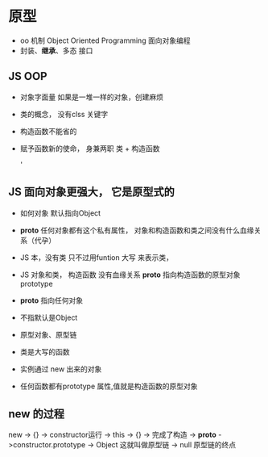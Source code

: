 # 原型 
- oo 机制 Object Oriented Programming 面向对象编程
- 封装、**继承**、多态  接口



## JS OOP
- 对象字面量  如果是一堆一样的对象，创建麻烦
- 类的概念，  没有clss 关键字
- 构造函数不能省的
- 赋予函数新的使命， 身兼两职
  类 + 构造函数 

  '

## JS 面向对象更强大， 它是原型式的
- 如何对象 默认指向Object  
- __proto__ 
  任何对象都有这个私有属性， 对象和构造函数和类之间没有什么血缘关系（代孕）



- JS 本，没有类
     只不过用funtion 大写 来表示类，
- JS 对象和类， 构造函数 没有血缘关系
  __proto__ 指向构造函数的原型对象 prototype
- __proto__ 指向任何对象
- 不指默认是Object
- 原型对象、原型链 
- 类是大写的函数
- 实例通过 new 出来的对象
- 任何函数都有prototype 属性,值就是构造函数的原型对象 
## new 的过程
new -> {}  -> constructor运行 -> this -> {} -> 完成了构造
-> __proto__ ->constructor.prototype -> Object    这就叫做原型链
-> null 原型链的终点